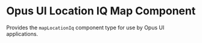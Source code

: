 # Opus UI Location IQ Map Component

Provides the `mapLocationIq` component type for use by Opus UI applications.